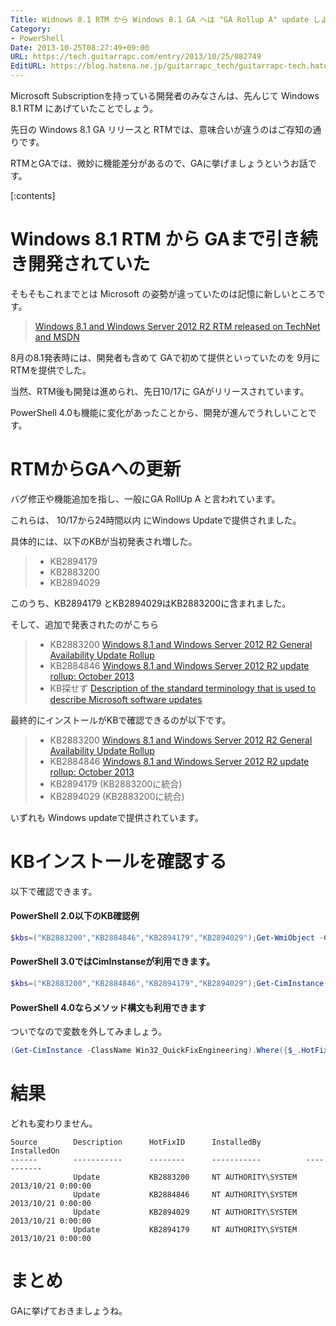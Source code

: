 ```yaml
---
Title: Widnows 8.1 RTM から Windows 8.1 GA へは "GA Rollup A" update しよう
Category:
- PowerShell
Date: 2013-10-25T08:27:49+09:00
URL: https://tech.guitarrapc.com/entry/2013/10/25/082749
EditURL: https://blog.hatena.ne.jp/guitarrapc_tech/guitarrapc-tech.hatenablog.com/atom/entry/12921228815711297616
---
```


Microsoft Subscriptionを持っている開発者のみなさんは、先んじて Windows 8.1 RTM にあげていたことでしょう。

先日の Windows 8.1 GA リリースと RTMでは、意味合いが違うのはご存知の通りです。

RTMとGAでは、微妙に機能差分があるので、GAに挙げましょうというお話です。

[:contents]


# Windows 8.1 RTM から GAまで引き続き開発されていた

そもそもこれまでとは Microsoft の姿勢が違っていたのは記憶に新しいところです。

> [Windows 8.1 and Windows Server 2012 R2 RTM released on TechNet and MSDN](http://www.neowin.net/news/windows-81-and-windows-server-2012-r2-rtm-released-on-technet-and-msdn)

8月の8.1発表時には、開発者も含めて GAで初めて提供といっていたのを 9月にRTMを提供でした。

当然、RTM後も開発は進められ、先日10/17に GAがリリースされています。

PowerShell 4.0も機能に変化があったことから、開発が進んでうれしいことです。

# RTMからGAへの更新

バグ修正や機能追加を指し、一般にGA RollUp A と言われています。

これらは、 10/17から24時間以内 にWindows Updateで提供されました。

具体的には、以下のKBが当初発表され増した。

> - KB2894179
> - KB2883200
> - KB2894029

このうち、KB2894179 とKB2894029はKB2883200に含まれました。

そして、追加で発表されたのがこちら


> - KB2883200 [Windows 8.1 and Windows Server 2012 R2 General Availability Update Rollup](http://support.microsoft.com/kb/2883200/en-us)
> - KB2884846 [Windows 8.1 and Windows Server 2012 R2 update rollup: October 2013](http://support.microsoft.com/kb/2884846/en-us)
> - KB探せず [Description of the standard terminology that is used to describe Microsoft software updates](http://support.microsoft.com/kb/824684)


最終的にインストールがKBで確認できるのが以下です。

> - KB2883200 [Windows 8.1 and Windows Server 2012 R2 General Availability Update Rollup](http://support.microsoft.com/kb/2883200/en-us)
> - KB2884846 [Windows 8.1 and Windows Server 2012 R2 update rollup: October 2013](http://support.microsoft.com/kb/2884846/en-us)
> - KB2894179 (KB2883200に統合)
> - KB2894029 (KB2883200に統合)


いずれも Windows updateで提供されています。

# KBインストールを確認する

以下で確認できます。

#### PowerShell 2.0以下のKB確認例

```ps1
$kbs=("KB2883200","KB2884846","KB2894179","KB2894029");Get-WmiObject -Class Win32_QuickFixEngineering | where HotFixID -in $kbs
```

#### PowerShell 3.0ではCimInstanseが利用できます。

```ps1
$kbs=("KB2883200","KB2884846","KB2894179","KB2894029");Get-CimInstance -ClassName Win32_QuickFixEngineering | where HotFixID -in $kbs
```


#### PowerShell 4.0ならメソッド構文も利用できます

ついでなので変数を外してみましょう。

```ps1
(Get-CimInstance -ClassName Win32_QuickFixEngineering).Where({$_.HotFixID -in ("KB2883200","KB2884846","KB2894179","KB2894029")})
```

# 結果

どれも変わりません。

```
Source        Description      HotFixID      InstalledBy          InstalledOn
------        -----------      --------      -----------          -----------
              Update           KB2883200     NT AUTHORITY\SYSTEM  2013/10/21 0:00:00
              Update           KB2884846     NT AUTHORITY\SYSTEM  2013/10/21 0:00:00
              Update           KB2894029     NT AUTHORITY\SYSTEM  2013/10/21 0:00:00
              Update           KB2894179     NT AUTHORITY\SYSTEM  2013/10/21 0:00:00
```

# まとめ

GAに挙げておきましょうね。

